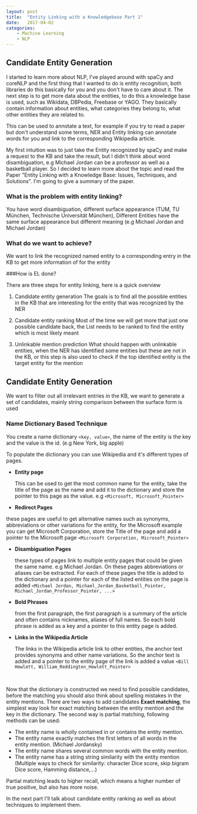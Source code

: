 ```yaml
---
layout: post
title:  "Entity Linking with a Knowledgebase Part 1"
date:   2017-04-02
categories:
    - Machine Learning
    - NLP
---
```


## Candidate Entity Generation

I started to learn more about NLP, I've played around with spaCy and coreNLP and
the first thing that I wanted to do is entity recognition, both libraries do this
basically for you and you don't have to care about it. The next step is to get more
data about the entities, to do this a knowledge base is used, such as Wikidata, DBPedia,
Freebase or YAGO. They basically contain information about entities, what categories
they belong to, what other entities they are related to.

This can be used to annotate a text, for example if you try to read a paper but
don't understand some terms, NER and Entity linking can annotate words for you and
link to the corresponding Wikipedia article.

My first intuition was to just take the Entity recognized by spaCy and make a request
to the KB and take the result, but I didn't think about word disambiguation, e.g
Michael Jordan can be a professor as well as a basketball player. So I decided to
learn more about the topic and read the Paper "Entity Linking with a Knowledge Base:
Issues, Techniques, and Solutions". I'm going to give a summary of the paper.

### What is the problem with entity linking?

You have word disambiguation, different surface appearance (TUM, TU München,
Technische Universität München),
Different Entities have the same surface appearance but different meaning
(e.g Michael Jordan and Michael Jordan)

### What do we want to achieve?

We want to link the recognized named entity to a corresponding entry in the KB to
get more information of for the entity

###How is EL done?

There are three steps for entity linking, here is a quick overview
1. Candidate entity generation
  The goals is to find all the possible entities in the KB that
  are interesting for the entity that was recognized by the NER

2. Candidate entity ranking
  Most of the time we will get more that just one possible candidate back, the List
  needs to be ranked to find the entity which is most likely meant

3. Unlinkable mention prediction
  What should happen with unlinkable entities, when the NER has identified some entities
  but these are not in the KB, or this step is also used to check if the top identified entity
  is the target entity for the mention

## Candidate Entity Generation
We want to filter out all irrelevant entries in the KB, we want to generate a set of
candidates, mainly string comparison between the surface form is used

### Name Dictionary Based Technique
You create a name dictionary `<key, value>`, the name of the entity is the key and
the value is the id. (e.g New York, big apple)

To populate the dictionary you can use Wikipedia and it's different types of pages.
* __Entity page__

  This can be used to get the most common name for the entity, take the title
  of the page as the name and add it to the dictionary and store the pointer to
  this page as the value. e.g `<Microsoft, Microsoft_Pointer>`

* __Redirect Pages__

 these pages are useful to get alternative names such as synonyms, abbreviations
 or other variations for the entity, for the Microsoft example you can get
 Microsoft Corporation, store the Title of the page and add a pointer to the
 Microsoft page `<Microsoft Corporation, Microsoft_Pointer>`

* __Disambiguation Pages__

  these types of pages link to multiple entity pages that could be given the same
  name. e.g Michael Jordan. On these pages abbreviations or aliases can be
  extracted. For each of these pages the title is added to the dictionary
  and a pointer for each of the listed entities on the page is added
  `<Michael Jordan, Michael_Jordan_Basketball_Pointer, Michael_Jordan_Professor_Pointer, ...>`

* __Bold Phrases__

  from the first paragraph, the first paragraph is a summary of the article and
  often contains nicknames, aliases of full names. So each bold phrase is added
  as a key and a pointer to this entity page is added.

* __Links in the Wikipedia Article__

  The links in the Wikipedia article link to other entities, the anchor text provides
  synonyms and other name variations. So the anchor text is added and a pointer to the
  entity page of the link is added a value `<Bill Hewlett, William_Reddington_Hewlett_Pointer>`

  ​



Now that the dictionary is constructed we need to find possible candidates, before
the matching you should also think about spelling mistakes in the entity mentions.
There are two ways to add candidates __Exact matching__, the simplest way look
for exact matching between the entity mention and the key in the dictionary.
The second way is partial matching, following methods can be used:
* The entity name is wholly contained in or contains the entity mention.
* The entity name exactly matches the first letters of all words in the entity mention. (Michael Jordansky)
* The entity name shares several common words with the entity mention.
* The entity name has a string string similarity with the entity mention
  (Multiple ways to check for similarity: character Dice score, skip bigram Dice score, Hamming distance,...)

Partial matching leads to higher recall, which means a higher number of true positive,
but also has more noise.

In the next part I'll talk about candidate entity ranking as well as about techniques to implement them.